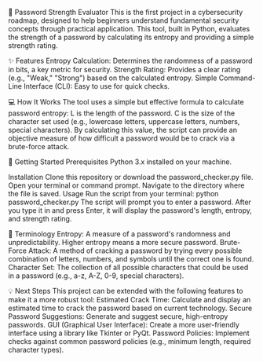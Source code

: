 🔐 Password Strength Evaluator
This is the first project in a cybersecurity roadmap, designed to help beginners understand fundamental security concepts through practical application. This tool, built in Python, evaluates the strength of a password by calculating its entropy and providing a simple strength rating.

✨ Features
Entropy Calculation: Determines the randomness of a password in bits, a key metric for security.
Strength Rating: Provides a clear rating (e.g., "Weak," "Strong") based on the calculated entropy.
Simple Command-Line Interface (CLI): Easy to use for quick checks.

💻 How It Works
The tool uses a simple but effective formula to calculate password entropy:
L is the length of the password.
C is the size of the character set used (e.g., lowercase letters, uppercase letters, numbers, special characters).
By calculating this value, the script can provide an objective measure of how difficult a password would be to crack via a brute-force attack.

🚀 Getting Started
Prerequisites
Python 3.x installed on your machine.

Installation
Clone this repository or download the password_checker.py file.
Open your terminal or command prompt.
Navigate to the directory where the file is saved.
Usage
Run the script from your terminal:
python password_checker.py
The script will prompt you to enter a password. After you type it in and press Enter, it will display the password's length, entropy, and strength rating.

📄 Terminology
Entropy: A measure of a password's randomness and unpredictability. Higher entropy means a more secure password.
Brute-Force Attack: A method of cracking a password by trying every possible combination of letters, numbers, and symbols until the correct one is found.
Character Set: The collection of all possible characters that could be used in a password (e.g., a-z, A-Z, 0-9, special characters).

💡 Next Steps
This project can be extended with the following features to make it a more robust tool:
Estimated Crack Time: Calculate and display an estimated time to crack the password based on current technology.
Secure Password Suggestions: Generate and suggest secure, high-entropy passwords.
GUI (Graphical User Interface): Create a more user-friendly interface using a library like Tkinter or PyQt.
Password Policies: Implement checks against common password policies (e.g., minimum length, required character types).
